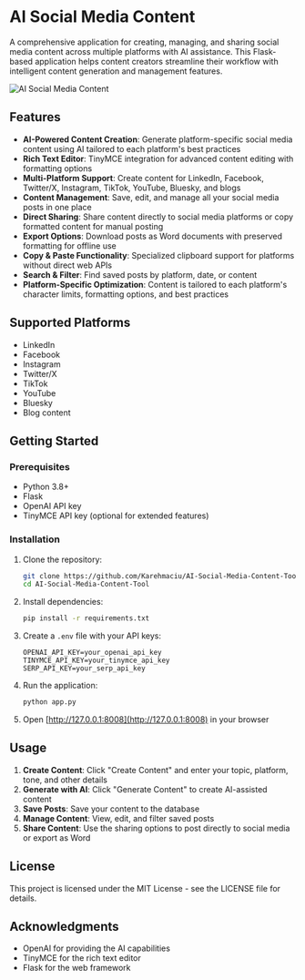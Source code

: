# AI Social Media Content

A comprehensive application for creating, managing, and sharing social media content across multiple platforms with AI assistance. This Flask-based application helps content creators streamline their workflow with intelligent content generation and management features.

![AI Social Media Content](https://via.placeholder.com/800x400?text=AI+Social+Media+Content)

## Features

- **AI-Powered Content Creation**: Generate platform-specific social media content using AI tailored to each platform's best practices
- **Rich Text Editor**: TinyMCE integration for advanced content editing with formatting options
- **Multi-Platform Support**: Create content for LinkedIn, Facebook, Twitter/X, Instagram, TikTok, YouTube, Bluesky, and blogs
- **Content Management**: Save, edit, and manage all your social media posts in one place
- **Direct Sharing**: Share content directly to social media platforms or copy formatted content for manual posting
- **Export Options**: Download posts as Word documents with preserved formatting for offline use
- **Copy & Paste Functionality**: Specialized clipboard support for platforms without direct web APIs
- **Search & Filter**: Find saved posts by platform, date, or content
- **Platform-Specific Optimization**: Content is tailored to each platform's character limits, formatting options, and best practices

## Supported Platforms

- LinkedIn
- Facebook
- Instagram
- Twitter/X
- TikTok
- YouTube
- Bluesky
- Blog content

## Getting Started

### Prerequisites

- Python 3.8+
- Flask
- OpenAI API key
- TinyMCE API key (optional for extended features)

### Installation

1. Clone the repository:

   ```bash
   git clone https://github.com/Karehmaciu/AI-Social-Media-Content-Tool.git
   cd AI-Social-Media-Content-Tool
   ```

2. Install dependencies:

   ```bash
   pip install -r requirements.txt
   ```

3. Create a `.env` file with your API keys:

   ```env
   OPENAI_API_KEY=your_openai_api_key
   TINYMCE_API_KEY=your_tinymce_api_key
   SERP_API_KEY=your_serp_api_key
   ```

4. Run the application:

   ```bash
   python app.py
   ```

5. Open [http://127.0.0.1:8008](http://127.0.0.1:8008) in your browser

## Usage

1. **Create Content**: Click "Create Content" and enter your topic, platform, tone, and other details
2. **Generate with AI**: Click "Generate Content" to create AI-assisted content
3. **Save Posts**: Save your content to the database
4. **Manage Content**: View, edit, and filter saved posts
5. **Share Content**: Use the sharing options to post directly to social media or export as Word

## License

This project is licensed under the MIT License - see the LICENSE file for details.

## Acknowledgments

- OpenAI for providing the AI capabilities
- TinyMCE for the rich text editor
- Flask for the web framework

